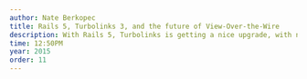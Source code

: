 ```yaml
---
author: Nate Berkopec
title: Rails 5, Turbolinks 3, and the future of View-Over-the-Wire 
description: With Rails 5, Turbolinks is getting a nice upgrade, with new features like partial replacement and a progress bar with a public API. This talk will demonstrate how Rails 5 Turbolinks can achieve sub-100ms UI response times, and demonstrate some tools to help you get there.
time: 12:50PM
year: 2015
order: 11
---
```

